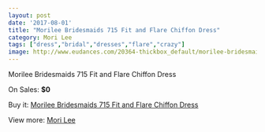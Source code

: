 ```yaml
---
layout: post
date: '2017-08-01'
title: "Morilee Bridesmaids 715 Fit and Flare Chiffon Dress"
category: Mori Lee
tags: ["dress","bridal","dresses","flare","crazy"]
image: http://www.eudances.com/20364-thickbox_default/morilee-bridesmaids-715-fit-and-flare-chiffon-dress.jpg
---
```

Morilee Bridesmaids 715 Fit and Flare Chiffon Dress

On Sales: **$0**
<a href="https://www.eudances.com/en/mori-lee/6110-morilee-bridesmaids-715-fit-and-flare-chiffon-dress.html"><amp-img layout="responsive" width="600" height="600" src="//www.eudances.com/20364-thickbox_default/morilee-bridesmaids-715-fit-and-flare-chiffon-dress.jpg" alt="Morilee Bridesmaids 715 Fit and Flare Chiffon Dress 0" /></a>
<a href="https://www.eudances.com/en/mori-lee/6110-morilee-bridesmaids-715-fit-and-flare-chiffon-dress.html"><amp-img layout="responsive" width="600" height="600" src="//www.eudances.com/20366-thickbox_default/morilee-bridesmaids-715-fit-and-flare-chiffon-dress.jpg" alt="Morilee Bridesmaids 715 Fit and Flare Chiffon Dress 1" /></a>
<a href="https://www.eudances.com/en/mori-lee/6110-morilee-bridesmaids-715-fit-and-flare-chiffon-dress.html"><amp-img layout="responsive" width="600" height="600" src="//www.eudances.com/20365-thickbox_default/morilee-bridesmaids-715-fit-and-flare-chiffon-dress.jpg" alt="Morilee Bridesmaids 715 Fit and Flare Chiffon Dress 2" /></a>

Buy it: [Morilee Bridesmaids 715 Fit and Flare Chiffon Dress](https://www.eudances.com/en/mori-lee/6110-morilee-bridesmaids-715-fit-and-flare-chiffon-dress.html "Morilee Bridesmaids 715 Fit and Flare Chiffon Dress")

View more: [Mori Lee](https://www.eudances.com/en/65-mori-lee "Mori Lee")